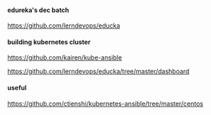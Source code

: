 #### edureka's dec batch
https://github.com/lerndevops/educka

#### building kubernetes cluster 
https://github.com/kairen/kube-ansible

https://github.com/lerndevops/educka/tree/master/dashboard

#### useful 
https://github.com/ctienshi/kubernetes-ansible/tree/master/centos
